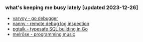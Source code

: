 ### what's keeping me busy lately [updated 2023-12-26]

- [varvoy - go debugger](https://github.com/emicklei/varvoy)
- [nanny - remote debug log inspection](https://github.com/emicklei/nanny)
- [pgtalk - typesafe SQL building in Go](https://github.com/emicklei/pgtalk)
- [melrōse - programming music](https://github.com/emicklei/melrose)
